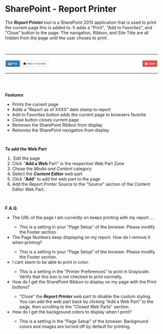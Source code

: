 <h1>SharePoint - Report Printer</h1>

<p>The 
   <strong> 
      <em>Report Printer </em></strong>tool is a SharePoint 2013 application that is used to print the current page this is added to. It adds a &quot;Print&quot;, &quot;Add to Favorites&quot;, and &quot;Close&quot; button to the page. The navigation, Ribbon, and Site Title are all hidden from the page until the&#160;user choses to print.</p> 
<br/>
<hr>
<img src="https://github.com/MarionMOwen/SharePoint-ReportPrinter/blob/master/screenshot.PNG" alt="Report Printer" />
<hr>
<br/><br/>
<p> 
   <strong>Features</strong></p> 
<ul> 
   <li>Prints the current page</li> 
   <li>Adds a &quot;Report as of XXXX&quot; date stamp to report</li> 
   <li>Add to Favorites button adds the current page to browsers favorite</li> 
   <li>Close button closes current page</li> 
   <li>Removes the SharePoint Ribbon from display</li> 
   <li>Removes the SharePoint navigation from display</li>
</ul>
<p>&#160;</p>
<p>
   <strong>To add the Web Part</strong>
</p>
<ol>
   <li>&#160;Edit the page</li>
   <li>Click &quot;<strong>Add a Web </strong>Part&quot; in the respective Web Part Zone</li>
   <li>Chose the <em>Media and Content</em> category</li>
   <li>Select the <strong><em>Content Editor</em></strong> web part</li>
   <li>Click &quot;<strong>A</strong><strong>dd</strong>&quot; to add the web part to the page</li>
   <li>Add the Report Printer Source to the "Source" section of the Content Editor Web Part.</li>
</ol>
<p>&#160;</p> 
<p> 
   <strong>F.A.Q.</strong></p> 
<ul> 
   <li>The URL of the page I am currently on keeps printing with my report....</li> 
   <ul> 
      <li>This is a setting in your &quot;Page Setup&quot; of the browser. Please modify the Footer section.</li> 
   </ul> 
   <li>The Page Numbers keep displaying on my report. How do I remove it when printing?</li> 
   <ul> 
      <li>This is a setting in your &quot;Page Setup&quot; of the browser. Please modify the Footer section.</li> 
   </ul> 
   <li>I cant seem to be able to print in color. </li> 
   <ul> 
      <li>This is a setting in the &quot;Printer Preferences&quot; to print in Grayscale. Verify that this box is not checked to print normally.</li> 
   </ul> 
   <li>How do I get the SharePoint Ribbon to display on my page with the Print buttons?</li> 
   <ul> 
      <li>&quot;Close&quot; the 
         <strong> 
            <em>Report Printer </em></strong>web part to disable the custom styling. You can add the web part back by clicking &quot;Add a Web Part&quot; to the page, then scrolling to the &quot;Closed Web Parts&quot; section.</li> 
   </ul> 
   <li>How do I get the background colors to display when I print?</li> 
   <ul> 
      <li>This is a setting in the &quot;Page Setup&quot; of the browser. Background colors and images are turned off by default for printing.</li> 
   </ul> 
</ul> 
